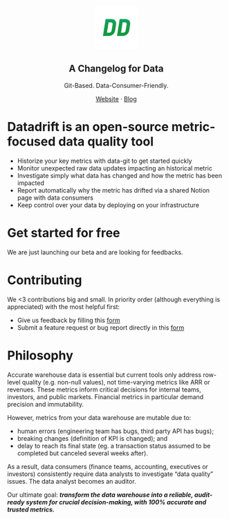 </br>
<p align="center">
  <a href="https://www.data-drift.io">
    <img src="./datadrift-logo.png" width="100px" alt="DataDrift logo" />
  </a>
</p>

<h2 align="center" >A Changelog for Data</h3>
<p align="center">Git-Based. Data-Consumer-Friendly.</p>

<p align="center"><a href="https://data-drift.io">Website</a> · <a href="https://www.data-drift.io/blog">Blog</a></p>

# Datadrift is an open-source metric-focused data quality tool
- Historize your key metrics with data-git to get started quickly
- Monitor unexpected raw data updates impacting an historical metric  
- Investigate simply what data has changed and how the metric has been impacted  
- Report automatically why the metric has drifted via a shared Notion page with data consumers 
- Keep control over your data by deploying on your infrastructure 

# Get started for free
We are just launching our beta and are looking for feedbacks.

# Contributing
We <3 contributions big and small. In priority order (although everything is appreciated) with the most helpful first:

- Give us feedback by filling this [form](https://forms.gle/8q2NzoZC417cgdo38)
- Submit a feature request or bug report directly in this [form](https://forms.gle/8q2NzoZC417cgdo38)

# Philosophy 
Accurate warehouse data is essential but current tools only address row-level quality (e.g. non-null values), not time-varying metrics like ARR or revenues. These metrics inform critical decisions for internal teams, investors, and public markets. Financial metrics in particular demand precision and immutability.

However, metrics from your data warehouse are mutable due to:
- human errors (engineering team has bugs, third party API has bugs);
- breaking changes (definition of KPI is changed); and
- delay to reach its final state (eg. a transaction status assumed to be completed but canceled several weeks after).

As a result, data consumers (finance teams, accounting, executives or investors) consistently require data analysts to investigate “data quality” issues. The data analyst becomes an auditor.

Our ultimate goal: ***transform the data warehouse into a reliable, audit-ready system for crucial decision-making, with 100% accurate and trusted metrics.***
